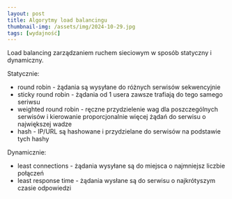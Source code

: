 ```yaml
---
layout: post
title: Algorytmy load balancingu
thumbnail-img: /assets/img/2024-10-29.jpg
tags: [wydajność]
---
```


Load balancing zarządzaniem ruchem sieciowym w sposób statyczny i dynamiczny.

Statycznie:
- round robin - żądania są wysyłane do różnych serwisów sekwencyjnie
- sticky round robin - żądania od 1 usera zawsze trafiają do tego samego seriwsu
- weighted round robin - ręczne przydzielenie wag dla poszczególnych serwisów i kierowanie proporcjonalnie więcej żądań do serwisu o największej wadze 
- hash - IP/URL są hashowane i przydzielane do serwisów na podstawie tych hashy

Dynamicznie:
- least connections - żądania wysyłane są do miejsca o najmniejsz liczbie połączeń
- least response time - żądania wysłane są do serwisu o najkrótyszym czasie odpowiedzi
